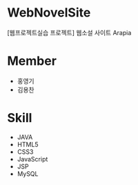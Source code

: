 # WebNovelSite
[웹프로젝트실습 프로젝트] 웹소설 사이트 Arapia

# Member
- 홍영기
- 김용찬

# Skill
- JAVA
- HTML5
- CSS3
- JavaScript
- JSP
- MySQL
